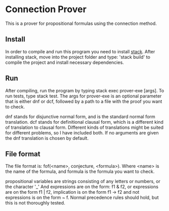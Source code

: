 # Connection Prover

This is a prover for propositional formulas using the connection method.

## Install

In order to compile and run this program you need to install [stack](https://docs.haskellstack.org/en/stable/install_and_upgrade/).
After installing stack, move into the project folder and type: 'stack build' to
compile the project and install necessary dependencies.

## Run

After compiling, run the program by typing stack exec prover-exe [args]. To run
tests, type stack test. The args for prover-exe is an optional parameter that is
either dnf or dcf, followed by a path to a file with the proof you want to check.

dnf stands for disjunctive normal form, and is the standard normal form
translation. dcf stands for definitional clausal form, which is a different
kind of translation to clausal form. Different kinds of translations might be
suited for different problems, so I have included both. If no arguments are
given the dnf translation is chosen by default.

## File format

The file format is: fof(\<name\>, conjecture, \<formula\>). Where \<name\> is
the name of the formula, and formula is the formula you want to check.

propositional variables are strings consisting of any letters or numbers, or the
character '_'  And expressions are on the form: f1 & f2, or expressions are on
the form f1 | f2, implication is on the form f1 -> f2 and not expressions is on
the form ~ f. Normal precedence rules should hold, but this is not thoroughly
tested.
